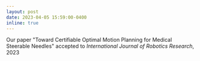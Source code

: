 ```yaml
---
layout: post
date: 2023-04-05 15:59:00-0400
inline: true
---
```


Our paper "Toward Certifiable Optimal Motion Planning for Medical Steerable Needles" accepted to _International Journal of Robotics Research_, 2023 